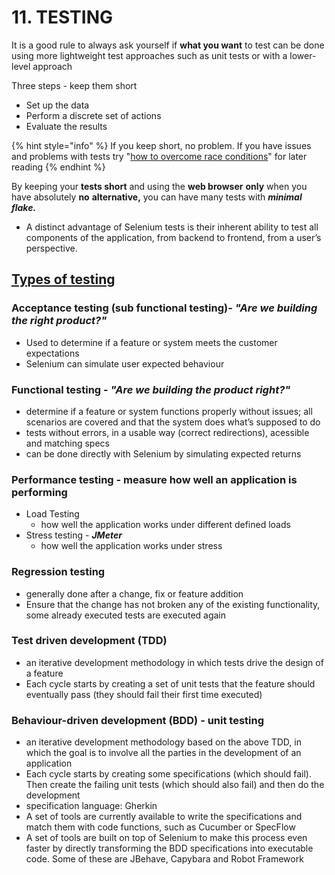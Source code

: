 # 11. TESTING

It is a good rule to always ask yourself if **what you want** to test can be done using more lightweight test approaches such as unit tests or with a lower-level approach

Three steps - keep them short

* Set up the data
* Perform a discrete set of actions
* Evaluate the results

{% hint style="info" %}
If you keep short, no problem. If you have issues and problems with tests try "[how to overcome race conditions](https://www.selenium.dev/documentation/en/webdriver/waits/)" for later reading
{% endhint %}

By keeping your **tests short** and using the **web browser** **only** when you have absolutely **no** **alternative,** you can have many tests with _**minimal flake.**_

* A distinct advantage of Selenium tests is their inherent ability to test all components of the application, from backend to frontend, from a user’s perspective.

## [Types of testing](https://www.selenium.dev/documentation/en/introduction/types_of_testing/)

### Acceptance testing \(sub functional testing\)- _"Are we building the right product?"_

* Used to determine if a feature or system meets the customer expectations
* Selenium can simulate user expected behaviour

### Functional testing - _"Are we building the product right?"_

* determine if a feature or system functions properly without issues; all scenarios are covered and that the system does what’s supposed to do
* tests without errors, in a usable way \(correct redirections\), acessible and matching specs
* can be done directly with Selenium by simulating expected returns

### Performance testing - measure how well an application is performing

* Load Testing
  * how well the application works under different defined loads
* Stress testing - _**JMeter**_
  * how well the application works under stress

### Regression testing

* generally done after a change, fix or feature addition
* Ensure that the change has not broken any of the existing functionality, some already executed tests are executed again

### Test driven development \(TDD\)

* an iterative development methodology in which tests drive the design of a feature
* Each cycle starts by creating a set of unit tests that the feature should eventually pass \(they should fail their first time executed\)

### Behaviour-driven development \(BDD\) - unit testing

* an iterative development methodology based on the above TDD, in which the goal is to involve all the parties in the development of an application
* Each cycle starts by creating some specifications \(which should fail\). Then create the failing unit tests \(which should also fail\) and then do the development
* specification language: Gherkin
* A set of tools are currently available to write the specifications and match them with code functions, such as Cucumber or SpecFlow
* A set of tools are built on top of Selenium to make this process even faster by directly transforming the BDD specifications into executable code. Some of these are JBehave, Capybara and Robot Framework

